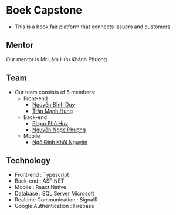 # Boek Capstone
- This is a book fair platform that connects issuers and customers

## Mentor
Our mentor is Mr.Lâm Hữu Khánh Phương

## Team
- Our team consists of 5 members:
	- Front-end
		- [Nguyễn Đình Duy](https://github.com/duynd243)
		- [Trần Mạnh Hùng](https://github.com/manhhung-fpt)
	- Back-end
		- [Phạm Phú Huy](https://github.com/Manzokutsuki)
		- [Nguyễn Ngọc Phượng](https://github.com/phuongnguyen521)
	- Mobile
		- [Ngô Đình Khôi Nguyên](https://github.com/ndknitor)

## Technology
- Front-end : Typescript
- Back-end : ASP.NET
- Mobile : React Native
- Database : SQL Server Microsoft
- Realtime Communication : SignalR
- Google Authentication : Firebase

